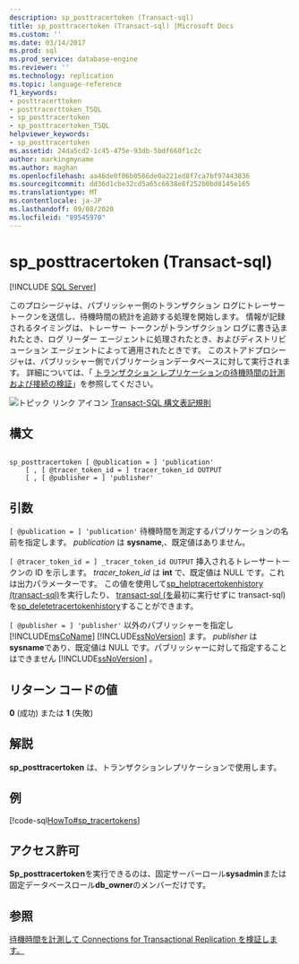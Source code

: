 ```yaml
---
description: sp_posttracertoken (Transact-sql)
title: sp_posttracertoken (Transact-sql) |Microsoft Docs
ms.custom: ''
ms.date: 03/14/2017
ms.prod: sql
ms.prod_service: database-engine
ms.reviewer: ''
ms.technology: replication
ms.topic: language-reference
f1_keywords:
- posttracerttoken
- posttracerttoken_TSQL
- sp_posttracertoken
- sp_posttracertoken_TSQL
helpviewer_keywords:
- sp_posttracertoken
ms.assetid: 24da5cd2-1c45-475e-93db-5bdf660f1c2c
author: markingmyname
ms.author: maghan
ms.openlocfilehash: aa46de0f06b0566de0a221ed8f7ca7bf97443836
ms.sourcegitcommit: dd36d1cbe32cd5a65c6638e8f252b0bd8145e165
ms.translationtype: MT
ms.contentlocale: ja-JP
ms.lasthandoff: 09/08/2020
ms.locfileid: "89545970"
---
```

# <a name="sp_posttracertoken-transact-sql"></a>sp_posttracertoken (Transact-sql)
[!INCLUDE [SQL Server](../../includes/applies-to-version/sqlserver.md)]

  このプロシージャは、パブリッシャー側のトランザクション ログにトレーサー トークンを送信し、待機時間の統計を追跡する処理を開始します。 情報が記録されるタイミングは、トレーサー トークンがトランザクション ログに書き込まれたとき、ログ リーダー エージェントに処理されたとき、およびディストリビューション エージェントによって適用されたときです。 このストアドプロシージャは、パブリッシャー側でパブリケーションデータベースに対して実行されます。 詳細については、「 [トランザクション レプリケーションの待機時間の計測および接続の検証](../../relational-databases/replication/monitor/measure-latency-and-validate-connections-for-transactional-replication.md)」を参照してください。  
  
 ![トピック リンク アイコン](../../database-engine/configure-windows/media/topic-link.gif "トピック リンク アイコン") [Transact-SQL 構文表記規則](../../t-sql/language-elements/transact-sql-syntax-conventions-transact-sql.md)  
  
## <a name="syntax"></a>構文  
  
```  
  
sp_posttracertoken [ @publication = ] 'publication'   
    [ , [ @tracer_token_id = ] tracer_token_id OUTPUT  
    [ , [ @publisher = ] 'publisher'   
```  
  
## <a name="arguments"></a>引数  
`[ @publication = ] 'publication'` 待機時間を測定するパブリケーションの名前を指定します。 *publication* は **sysname**,、既定値はありません。  
  
`[ @tracer_token_id = ] _tracer_token_id OUTPUT` 挿入されるトレーサートークンの ID を示します。 *tracer_token_id* は **int** で、既定値は NULL です。これは出力パラメーターです。 この値を使用して[sp_helptracertokenhistory &#40;transact-sql&#41;](../../relational-databases/system-stored-procedures/sp-helptracertokenhistory-transact-sql.md)を実行したり、 [transact-sql &#40;を](../../relational-databases/system-stored-procedures/sp-helptracertokens-transact-sql.md)最初に実行せずに transact-sql&#41;を[sp_deletetracertokenhistory](../../relational-databases/system-stored-procedures/sp-deletetracertokenhistory-transact-sql.md)することができます。  
  
`[ @publisher = ] 'publisher'` 以外のパブリッシャーを指定し [!INCLUDE[msCoName](../../includes/msconame-md.md)] [!INCLUDE[ssNoVersion](../../includes/ssnoversion-md.md)] ます。 *publisher* は **sysname**であり、既定値は NULL です。パブリッシャーに対して指定することはできません [!INCLUDE[ssNoVersion](../../includes/ssnoversion-md.md)] 。  
  
## <a name="return-code-values"></a>リターン コードの値  
 **0** (成功) または **1** (失敗)  
  
## <a name="remarks"></a>解説  
 **sp_posttracertoken** は、トランザクションレプリケーションで使用します。  
  
## <a name="example"></a>例  
 [!code-sql[HowTo#sp_tracertokens](../../relational-databases/replication/codesnippet/tsql/sp-posttracertoken-trans_1.sql)]  
  
## <a name="permissions"></a>アクセス許可  
 **Sp_posttracertoken**を実行できるのは、固定サーバーロール**sysadmin**または固定データベースロール**db_owner**のメンバーだけです。  
  
## <a name="see-also"></a>参照  
 [待機時間を計測して Connections for Transactional Replication を検証します。](../../relational-databases/replication/monitor/measure-latency-and-validate-connections-for-transactional-replication.md)  
  
  
